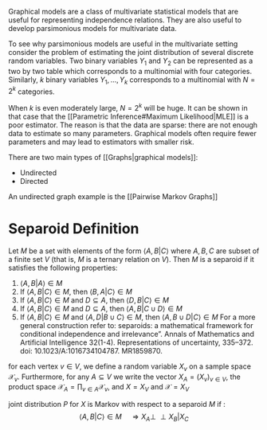 Graphical models are a class of multivariate statistical models that are useful for representing independence relations. They are also useful to develop parsimonious models for multivariate data.

To see why parsimonious models are useful in the multivariate setting consider the problem of estimating the joint distribution of several discrete random variables. Two binary variables $Y_1$ and $Y_2$ can be represented as a two by two table which corresponds to a multinomial with four categories. Similarly, $k$ binary variables $Y_1,...,Y_k$ corresponds to a multinomial with $N=2^k$ categories.

When $k$ is even moderately large, $N=2^k$ will be huge. It can be shown in that case that the [[Parametric Inference#Maximum Likelihood|MLE]] is a poor estimator. The reason is that the data are sparse: there are not enough data to estimate so many parameters. Graphical models often require fewer parameters and may lead to estimators with smaller risk. 

There are two main types of [[Graphs|graphical models]]: 
- Undirected 
- Directed

An undirected graph example is the [[Pairwise Markov Graphs]]

# Separoid Definition

Let $M$ be a set with elements of the form $\langle A,B|C\rangle$ where $A,B,C$ are subset of a finite set $V$ (that is, $M$ is a ternary relation on $V$). Then $M$ is a separoid if it satisfies the following properties:
1. $\langle A,B|A\rangle \in M$
2. If $\langle A,B|C\rangle\in M$, then $\langle B, A|C\rangle \in M$ 
3. If $\langle A,B|C\rangle\in M$ and $D\subseteq A$, then $\langle D,B|C\rangle\in M$
4. If $\langle A,B|C\rangle\in M$ and $D\subseteq A$, then $\langle A,B|C\cup D\rangle\in M$
5. If $\langle A, B|C\rangle\in M$ and $\langle A,D|B\cup C\rangle\in M$, then $\langle A, B\cup D|C\rangle\in M$ 
For a more general construction refer to: 
	separoids: a mathematical framework for conditional independence and irrelevance”. Annals of Mathematics and Artificial Intelligence 32(1-4). Representations of uncertainty, 335–372. doi:
	10.1023/A:1016734104787. MR1859870.

for each vertex $v\in V$, we define a random variable $X_v$ on a sample space $\mathcal X_v$. Furthermore, for any $A\subseteq V$ we write the vector $X_A=(X_v)_{v\in V}$, the product space $\mathcal X_A=\prod_{v\in A}\mathcal X_v$, and $X=X_V$ and $\mathcal X=X_V$ 

 joint distribution $P$ for $X$ is Markov with respect to a separoid $M$ if :
 $$\langle A, B|C\rangle\in M\quad\Rightarrow X_A\perp\!\!\!\perp X_B|X_C$$
